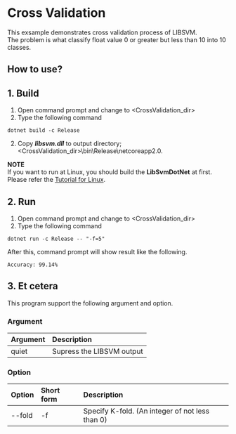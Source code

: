 ﻿# Cross Validation

This exsample demonstrates cross validation process of LIBSVM.  
The problem is what classify float value 0 or greater but less than 10 into 10 classes.

## How to use?

## 1. Build

1. Open command prompt and change to &lt;CrossValidation_dir&gt;
1. Type the following command
````
dotnet build -c Release
````
2. Copy ***libsvm.dll*** to output directory; &lt;CrossValidation_dir&gt;\bin\Release\netcoreapp2.0.

**NOTE**  
If you want to run at Linux, you should build the **LibSvmDotNet** at first.  
Please refer the [Tutorial for Linux](https://github.com/takuya-takeuchi/LibSvmDotNet/wiki/Tutorial-for-Linux).


## 2. Run

1. Open command prompt and change to &lt;CrossValidation_dir&gt;
1. Type the following command
````
dotnet run -c Release -- "-f=5"
````
After this, command prompt will show result like the following.
````
Accuracy: 99.14%
````

## 3. Et cetera

This program support the following argument and option.

### Argument

|Argument|Description|
|:-----------|:------------|
|quiet|Supress the LIBSVM output|

### Option

|Option|Short form|Description|
|:-----------|:------------|:------------|
|--fold|-f|Specify K-fold. (An integer of not less than 0)|